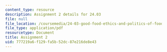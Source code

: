```yaml
---
content_type: resource
description: Assignment 2 details for 24.03
file: null
file_location: /coursemedia/24-03-good-food-ethics-and-politics-of-food-spring-2017/777219a6f129fa5b52dc87e216de8e43_MIT24_03_assignment2.pdf
file_type: application/pdf
resourcetype: Document
title: Assignment 2
uid: 777219a6-f129-fa5b-52dc-87e216de8e43
---
```

